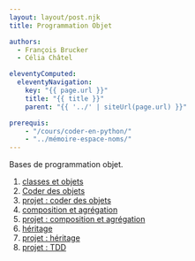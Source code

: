 ```yaml
---
layout: layout/post.njk 
title: Programmation Objet

authors: 
  - François Brucker
  - Célia Châtel

eleventyComputed:
  eleventyNavigation:
    key: "{{ page.url }}"
    title: "{{ title }}"
    parent: "{{ '../' | siteUrl(page.url) }}"

prerequis:
    - "/cours/coder-en-python/"
    - "../mémoire-espace-noms/"
---
```


<!-- début résumé -->

Bases de programmation objet.

<!-- end résumé -->

1. [classes et objets](classes-et-objets)
2. [Coder des objets](coder-ses-objets)
3. [projet : coder des objets](projet-code-objets) 
4. [composition et agrégation](composition-agrégation)
5. [projet : composition et agrégation](projet-composition-agrégation)
6. [héritage](héritage)
7. [projet : héritage](projet-héritage)
8. [projet : TDD](projet-tdd)

